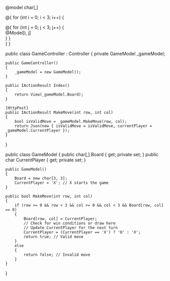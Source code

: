 @model char[,]

@{
    for (int i = 0; i < 3; i++)
    {
        <div class="row">
            @{
                for (int j = 0; j < 3; j++)
                {
                    <div class="col">@Model[i, j]</div>
                }
            }
        </div>
    }
}




public class GameController : Controller
{
    private GameModel _gameModel;

    public GameController()
    {
        _gameModel = new GameModel();
    }

    public IActionResult Index()
    {
        return View(_gameModel.Board);
    }

    [HttpPost]
    public IActionResult MakeMove(int row, int col)
    {
        bool isValidMove = _gameModel.MakeMove(row, col);
        return Json(new { isValidMove = isValidMove, currentPlayer = _gameModel.CurrentPlayer });
    }
}



public class GameModel
{
    public char[,] Board { get; private set; }
    public char CurrentPlayer { get; private set; }

    public GameModel()
    {
        Board = new char[3, 3];
        CurrentPlayer = 'X'; // X starts the game
    }

    public bool MakeMove(int row, int col)
    {
        if (row >= 0 && row < 3 && col >= 0 && col < 3 && Board[row, col] == 0)
        {
            Board[row, col] = CurrentPlayer;
            // Check for win conditions or draw here
            // Update CurrentPlayer for the next turn
            CurrentPlayer = (CurrentPlayer == 'X') ? 'O' : 'X';
            return true; // Valid move
        }
        else
        {
            return false; // Invalid move
        }
    }
}
